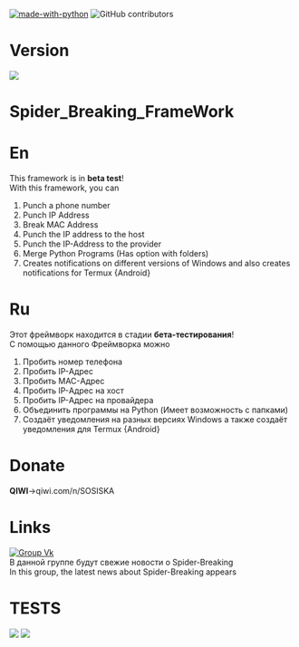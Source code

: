[![made-with-python](https://img.shields.io/badge/Made%20with-Python-1f425f.svg)](https://www.python.org/)
![GitHub contributors](https://img.shields.io/badge/GitHub%20Contributors-1-blue)

# Version
![](https://img.shields.io/badge/Version-1.0-yellowgreen)

# Spider_Breaking_FrameWork
# En
This framework is in <b>beta test</b>!<br>
With this framework, you can<br>
1) Punch a phone number<br>
2) Punch IP Address<br>
3) Break MAC Address<br>
4) Punch the IP address to the host<br>
5) Punch the IP-Address to the provider<br>
6) Merge Python Programs (Has option with folders)
7) Creates notifications on different versions of Windows and also creates notifications for Termux {Android}<br>
# Ru
Этот фреймворк находится в стадии <b>бета-тестирования</b>!<br>
С помощью данного Фреймворка можно<br>
1) Пробить номер телефона<br>
2) Пробить IP-Адрес<br>
3) Пробить MAC-Адрес<br>
4) Пробить IP-Адрес на хост<br>
5) Пробить IP-Адрес на провайдера<br> 
6) Объединить программы на Python (Имеет возможность с папками)<br>
7) Создаёт уведомления на разных версиях Windows а также создаёт уведомления для Termux {Android}<br>
# Donate
<b>QIWI</b>->qiwi.com/n/SOSISKA<br>
# Links
[![Group Vk](https://img.shields.io/badge/Group-VK-blue)](https://vk.com/spider_breaking)<br>
В данной группе будут свежие новости о Spider-Breaking<br>
In this group, the latest news about Spider-Breaking appears<br>

# TESTS
![](https://img.shields.io/badge/Failed-2-red) ![](https://img.shields.io/badge/Passed-30-green)
